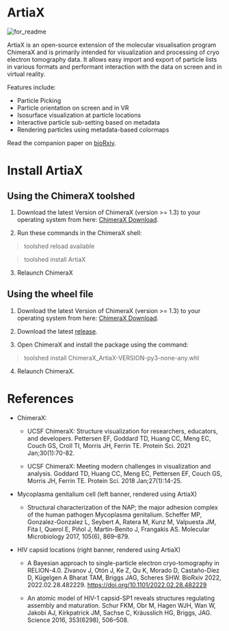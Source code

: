 # ArtiaX
![for_readme](https://user-images.githubusercontent.com/95364249/180485260-c8234072-0329-40fd-8760-225f1fd31e8f.png)

ArtiaX is an open-source extension of the molecular visualisation program ChimeraX and is primarily intended for 
visualization and processing of cryo electron tomography data. It allows easy import and export of particle lists in 
various formats and performant interaction with the data on screen and in virtual reality.

Features include:
* Particle Picking
* Particle orientation on screen and in VR
* Isosurface visualization at particle locations
* Interactive particle sub-setting based on metadata
* Rendering particles using metadata-based colormaps

Read the companion paper on [bioRxiv](https://www.biorxiv.org/content/10.1101/2022.07.26.501574v1).

# Install ArtiaX

## Using the ChimeraX toolshed

1. Download the latest Version of ChimeraX (version >= 1.3) to your operating system from here: 
[ChimeraX Download](https://www.rbvi.ucsf.edu/chimerax/download.html#release). 

2. Run these commands in the ChimeraX shell:
>toolshed reload available

>toolshed install ArtiaX

3. Relaunch ChimeraX

## Using the wheel file

1. Download the latest Version of ChimeraX (version >= 1.3) to your operating system from here: 
[ChimeraX Download](https://www.rbvi.ucsf.edu/chimerax/download.html#release). 

2. Download the latest [release](https://github.com/FrangakisLab/ArtiaX/releases/tag/v0.1).

3. Open ChimeraX and install the package using the command:
>toolshed install ChimeraX_ArtiaX-VERSION-py3-none-any.whl

4. Relaunch ChimeraX.

# References 

* ChimeraX:

  * UCSF ChimeraX: Structure visualization for researchers, educators, and developers. Pettersen EF, Goddard TD, Huang CC, Meng EC, Couch GS, Croll TI, Morris JH, Ferrin TE. Protein Sci. 2021 Jan;30(1):70-82.  

  * UCSF ChimeraX: Meeting modern challenges in visualization and analysis. Goddard TD, Huang CC, Meng EC, Pettersen EF, Couch GS, Morris JH, Ferrin TE. Protein Sci. 2018 Jan;27(1):14-25.
  
* Mycoplasma genitalium cell (left banner, rendered using ArtiaX)

  * Structural characterization of the NAP; the major adhesion complex of the human pathogen Mycoplasma genitalium. Scheffer MP, Gonzalez-Gonzalez L, Seybert A, Ratera M, Kunz M, Valpuesta JM, Fita I, Querol E, Piñol J, Martín-Benito J, Frangakis AS. Molecular Microbiology 2017, 105(6), 869–879.

* HIV capsid locations (right banner, rendered using ArtiaX) 

  * A Bayesian approach to single-particle electron cryo-tomography in RELION-4.0. Zivanov J, Otón J, Ke Z, Qu K, Morado D, Castaño-Díez D, Kügelgen A Bharat TAM, Briggs JAG, Scheres SHW. BioRxiv 2022, 2022.02.28.482229. https://doi.org/10.1101/2022.02.28.482229
  
  * An atomic model of HIV-1 capsid-SP1 reveals structures regulating assembly and maturation. Schur FKM, Obr M, Hagen WJH, Wan W, Jakobi AJ, Kirkpatrick JM, Sachse C, Kräusslich HG, Briggs, JAG. Science 2016, 353(6298), 506–508.
